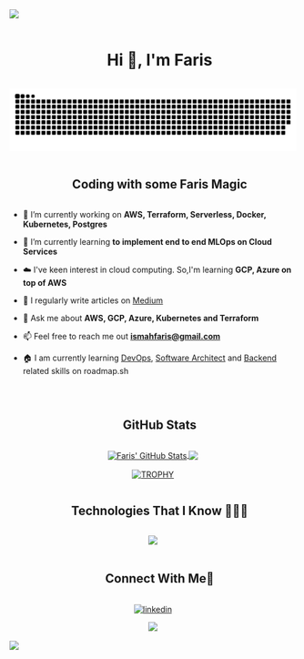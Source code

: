 
<!--horizontal divider(gradiant)-->
<img src="https://user-images.githubusercontent.com/73097560/115834477-dbab4500-a447-11eb-908a-139a6edaec5c.gif">

<!--h1 without bottom border-->
<div id="user-content-toc">
  <ul align="center">
    <summary><h1 style="display: inline-block">Hi 👋, I'm Faris</h1></summary>
  </ul>
</div>


<!--- snake -->
<div align="center">
  <img  src="https://github.com/1999AZZAR/1999AZZAR/blob/main/resources/img/grid-snake.svg"
       alt="snake" /></a>
</div>


<!--h2 without bottom border-->
<div id="user-content-toc">
  <ul align="center">
    <summary><h2 style="display: inline-block">Coding with some Faris Magic</h2></summary>
  </ul>
</div>


<!--Intro start-->
- 🔭 I’m currently working on **AWS, Terraform, Serverless, Docker, Kubernetes, Postgres**

- 🌱 I’m currently learning **to implement end to end MLOps on Cloud Services**

- ☁️ I've keen interest in cloud computing. So,I'm learning **GCP, Azure on top of AWS**

- 📝 I regularly write articles on [Medium](https://medium.com/@ismahfaris)

- 💬 Ask me about **AWS, GCP, Azure, Kubernetes and Terraform**

- 📫 Feel free to reach me out **ismahfaris@gmail.com**
  
- 🏠 I am currently learning [DevOps](https://roadmap.sh/devops), [Software Architect](https://roadmap.sh/software-architect) and [Backend](https://roadmap.sh/backend) related skills on roadmap.sh
<!--Intro end-->

</br>
<div id="user-content-toc">
  <ul align="center">
    <summary><h2 style="display: inline-block">GitHub Stats</h2></summary>
  </ul>
</div>

<!--- stats & Trophy (start) -->
<p align="center">
<!--- stats (start) -->
  <a href="https://github.com/Coolbreeze151/Coolbreeze151">
    <img align="center" src="https://github-readme-stats.vercel.app/api?username=Coolbreeze151&show_icons=true&line_height=27&count_private=true&title_color=ffffff&text_color=c9cacc&icon_color=2bbc8a&bg_color=1d1f21&hide=contribs,issues" alt="Faris' GitHub Stats" />
  </a>
  <a href="https://github.com/Coolbreeze151/Coolbreeze151">
    <img align="center" src="https://github-readme-stats.vercel.app/api/top-langs/?username=Coolbreeze151&hide=java,html,css,jupyter%20notebook&title_color=ffffff&text_color=c9cacc&icon_color=2bbc8a&bg_color=1d1f21&langs_count=8&layout=compact" />
  </a>
</p>
<!--- stats (end) -->
<!--- trophy (start) -->
<div align=center>
  <a href="https://github.com/ryo-ma/github-profile-trophy" title="Go to Source">
      <img align="center" width=84% src="https://github-profile-trophy.vercel.app/?username=Coolbreeze151&title=Experience,Commits,Repositories,PullRequest,Followers&theme=radical&row=1&column=5&margin-h=15&margin-w=5&no-bg=true" alt="TROPHY" />
    </a>
</div>


<!--h1 without bottom border-->
<div id="user-content-toc">
  <ul align="center">
    <summary><h2 style="display: inline-block">Technologies That I Know 👨🏻‍💻</h2></summary>
  </ul>
</div>
<!--tech stack icons-->
<p align="center">
  <a href="https://skillicons.dev">
    <img src="https://skillicons.dev/icons?i=git,aws,gcp,azure,docker,kubernetes,nginx,py,dynamodb,github,gitlab,java,js,linux,md,postgres,mysql,nextjs,stackoverflow,scala,vim,postman,html,css,bootstrap,tailwind,ts,vscode&perline=14" />
  </a>
</p>


<!-- Connect with me -->
<!--h2 without bottom border-->
<div id="user-content-toc">
  <ul align="center">
    <summary><h2 style="display: inline-block">Connect With Me🤝</h2></summary>
  </ul>
</div>

<!--icons and links-->
<p align="center">
<a href="https://www.linkedin.com/in/ismahfaris-ismail" target="blank"><img align="center" src="https://user-images.githubusercontent.com/88904952/234979284-68c11d7f-1acc-4f0c-ac78-044e1037d7b0.png" alt="linkedin" height="50" width="50" /></a>

</p>


<!--profile visit count-->
<div align="center">
  
[![](https://visitcount.itsvg.in/api?id=Coolbreeze151&icon=3&color=6)](https://visitcount.itsvg.in)
  
</div>

<!--horizontal divider(gradiant)-->
<img src="https://user-images.githubusercontent.com/73097560/115834477-dbab4500-a447-11eb-908a-139a6edaec5c.gif">
